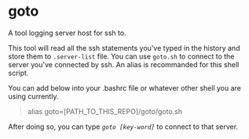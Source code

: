 # goto
A tool logging server host for ssh to.

This tool will read all the ssh statements you've typed in the history and store them to `.server-list` file. 
You can use `goto.sh` to connect to the server you've connected by ssh. An alias is recommanded for this shell script.

You can add below into your .bashrc file or whatever other shell you are using currently.
> alias goto=[PATH_TO_THIS_REPO]/goto/goto.sh

After doing so, you can type *`goto [key-word]`* to connect to that server.
